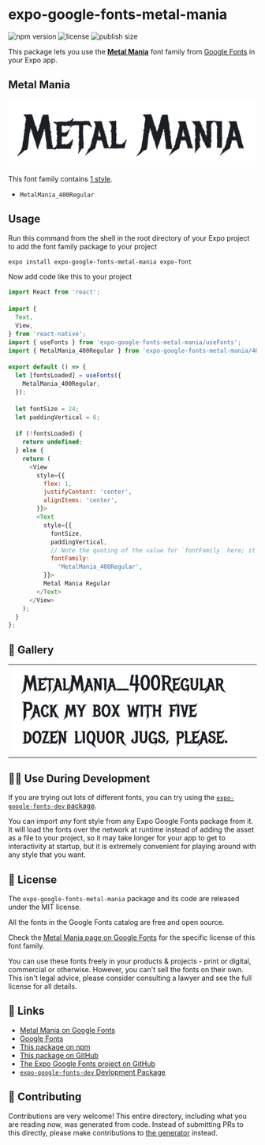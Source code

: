 # expo-google-fonts-metal-mania

![npm version](https://flat.badgen.net/npm/v/expo-google-fonts-metal-mania)
![license](https://flat.badgen.net/github/license/expo/google-fonts)
![publish size](https://flat.badgen.net/packagephobia/install/expo-google-fonts-metal-mania)

This package lets you use the [**Metal Mania**](https://fonts.google.com/specimen/Metal+Mania) font family from [Google Fonts](https://fonts.google.com/) in your Expo app.

## Metal Mania

![Metal Mania](./font-family.png)

This font family contains [1 style](#-gallery).

- `MetalMania_400Regular`

## Usage

Run this command from the shell in the root directory of your Expo project to add the font family package to your project
```sh
expo install expo-google-fonts-metal-mania expo-font
```

Now add code like this to your project
```js
import React from 'react';

import {
  Text,
  View,
} from 'react-native';
import { useFonts } from 'expo-google-fonts-metal-mania/useFonts';
import { MetalMania_400Regular } from 'expo-google-fonts-metal-mania/400Regular';

export default () => {
  let [fontsLoaded] = useFonts({
    MetalMania_400Regular,
  });

  let fontSize = 24;
  let paddingVertical = 6;

  if (!fontsLoaded) {
    return undefined;
  } else {
    return (
      <View
        style={{
          flex: 1,
          justifyContent: 'center',
          alignItems: 'center',
        }}>
        <Text
          style={{
            fontSize,
            paddingVertical,
            // Note the quoting of the value for `fontFamily` here; it expects a string!
            fontFamily:
              'MetalMania_400Regular',
          }}>
          Metal Mania Regular
        </Text>
      </View>
    );
  }
};

```

## 🔡 Gallery


||||
|-|-|-|
|![MetalMania_400Regular](.//400Regular/MetalMania_400Regular.ttf.png)||||


## 👩‍💻 Use During Development

If you are trying out lots of different fonts, you can try using the [`expo-google-fonts-dev` package](https://github.com/freeboub/google-fonts/tree/master/font-packages/dev#readme).

You can import *any* font style from any Expo Google Fonts package from it. It will load the fonts
over the network at runtime instead of adding the asset as a file to your project, so it may take longer
for your app to get to interactivity at startup, but it is extremely convenient
for playing around with any style that you want.

## 📖 License

The `expo-google-fonts-metal-mania` package and its code are released under the MIT license.

All the fonts in the Google Fonts catalog are free and open source.

Check the [Metal Mania page on Google Fonts](https://fonts.google.com/specimen/Metal+Mania) for the specific license of this font family.

You can use these fonts freely in your products & projects - print or digital, commercial or otherwise. However, you can't sell the fonts on their own. This isn't legal advice, please consider consulting a lawyer and see the full license for all details.

## 🔗 Links

- [Metal Mania on Google Fonts](https://fonts.google.com/specimen/Metal+Mania)
- [Google Fonts](https://fonts.google.com/)
- [This package on npm](https://www.npmjs.com/package/expo-google-fonts-metal-mania)
- [This package on GitHub](https://github.com/freeboub/google-fonts/tree/master/font-packages/metal-mania)
- [The Expo Google Fonts project on GitHub](https://github.com/freeboub/google-fonts)
- [`expo-google-fonts-dev` Devlopment Package](https://github.com/freeboub/google-fonts/tree/master/font-packages/dev)

## 🤝 Contributing

Contributions are very welcome! This entire directory, including what you are reading now, was generated from code. Instead of submitting PRs to this directly, please make contributions to [the generator](https://github.com/freeboub/google-fonts/tree/master/packages/generator) instead.
